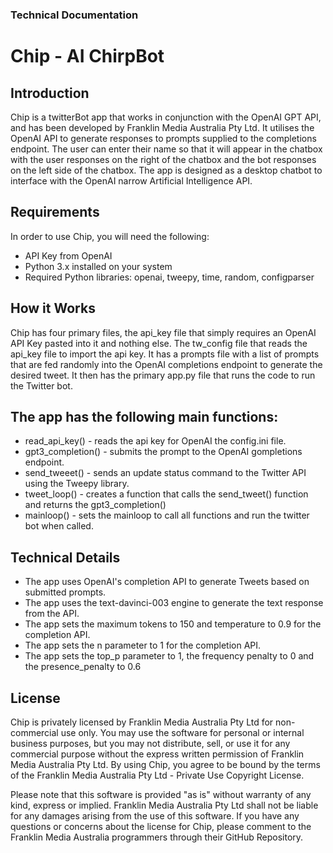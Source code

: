 ### Technical Documentation
# Chip - AI ChirpBot
## Introduction
Chip is a twitterBot app that works in conjunction with the OpenAI GPT API, and has been developed by Franklin Media Australia Pty Ltd. It utilises 
the OpenAI API to generate responses to prompts supplied to the completions endpoint. The user can enter their name so that it will appear in the 
chatbox with the user responses on the right of the chatbox and the bot responses on the left side of the chatbox. The app is designed as a 
desktop chatbot to interface with the OpenAI narrow Artificial Intelligence API.

## Requirements
In order to use Chip, you will need the following:

* API Key from OpenAI
* Python 3.x installed on your system
* Required Python libraries: openai, tweepy, time, random, configparser

## How it Works
Chip has four primary files, the api_key file that simply requires an OpenAI API Key pasted into it and nothing else. The tw_config file that reads
the api_key file to import the api key. It has a prompts file with a list of prompts that are fed randomly into the OpenAI completions endpoint to
generate the desired tweet. It then has the primary app.py file that runs the code to run the Twitter bot.

## The app has the following main functions:
* read_api_key() - reads the api key for OpenAI the config.ini file.
* gpt3_completion() - submits the prompt to the OpenAI gompletions endpoint.
* send_tweeet() - sends an update status command to the Twitter API using the Tweepy library.
* tweet_loop() - creates a function that calls the send_tweet() function and returns the gpt3_completion()
* mainloop() - sets the mainloop to call all functions and run the twitter bot when called.


## Technical Details
* The app uses OpenAI's completion API to generate Tweets based on submitted prompts. 
* The app uses the text-davinci-003 engine to generate the text response from the API.
* The app sets the maximum tokens to 150 and temperature to 0.9 for the completion API.
* The app sets the n parameter to 1 for the completion API.
* The app sets the top_p parameter to 1, the frequency penalty to 0 and the presence_penalty to 0.6

## License
Chip is privately licensed by Franklin Media Australia Pty Ltd for non-commercial use only. You may use the software for personal or internal business 
purposes, but you may not distribute, sell, or use it for any commercial purpose without the express written permission of Franklin Media Australia 
Pty Ltd. By using Chip, you agree to be bound by the terms of the Franklin Media Australia Pty Ltd - Private Use Copyright License. 

Please note that this software is provided "as is" without warranty of any kind, express or implied. Franklin Media Australia Pty Ltd shall not be 
liable for any damages arising from the use of this software. If you have any questions or concerns about the license for Chip, please comment to the 
Franklin Media Australia programmers through their GitHub Repository.
